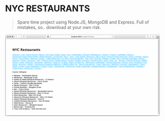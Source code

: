 # NYC RESTAURANTS
> Spare time project using Node.JS, MongoDB and Express. Full of mistakes, so.. download at your own risk.

![](screenshot.png)

